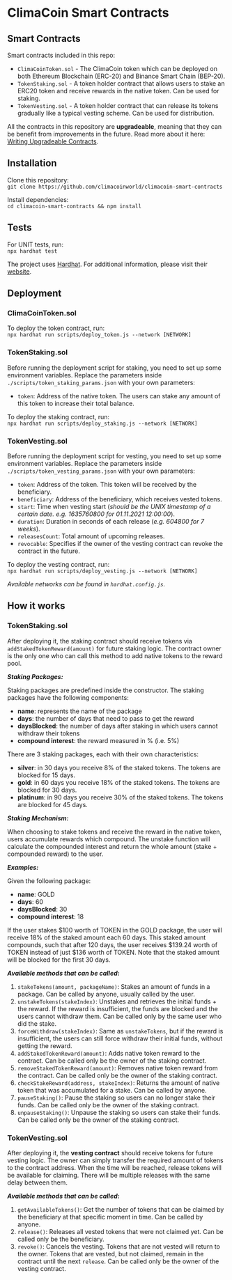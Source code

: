 # ClimaCoin Smart Contracts

## Smart Contracts

Smart contracts included in this repo:
- `ClimaCoinToken.sol` - The ClimaCoin token which can be deployed on both Ethereum Blockchain (ERC-20) and Binance Smart Chain (BEP-20). 
- `TokenStaking.sol` - A token holder contract that allows users to stake an ERC20 token and receive rewards in the native token. Can be used for staking.
- `TokenVesting.sol` - A token holder contract that can release its tokens gradually like a typical vesting scheme. Can be used for distribution.
  
All the contracts in this repository are **upgradeable**, meaning that they can be benefit from improvements in the future. Read more about it here: [Writing Upgradeable Contracts](https://docs.openzeppelin.com/upgrades-plugins/1.x/writing-upgradeable).

## Installation

Clone this repository:  
`git clone https://github.com/climacoinworld/climacoin-smart-contracts`

Install dependencies:  
`cd climacoin-smart-contracts && npm install`

## Tests

For UNIT tests, run:  
`npx hardhat test`

The project uses [Hardhat](https://hardhat.org/). For additional information, please visit their [website](https://hardhat.org/getting-started/).

## Deployment

### ClimaCoinToken.sol

To deploy the token contract, run:  
`npx hardhat run scripts/deploy_token.js --network [NETWORK]`  

### TokenStaking.sol

Before running the deployment script for staking, you need to set up some environment variables. Replace the parameters inside `./scripts/token_staking_params.json` with your own parameters:  
- `token`: Address of the native token. The users can stake any amount of this token to increase their total balance.

To deploy the staking contract, run:  
`npx hardhat run scripts/deploy_staking.js --network [NETWORK]`  

### TokenVesting.sol

Before running the deployment script for vesting, you need to set up some environment variables. Replace the parameters inside `./scripts/token_vesting_params.json` with your own parameters:  
- `token`: Address of the token. This token will be received by the beneficiary.
- `beneficiary`: Address of the beneficiary, which receives vested tokens.
- `start`: Time when vesting start (_should be the UNIX timestamp of a certain date. e.g. 1635760800 for 01.11.2021 12:00:00_).
- `duration`: Duration in seconds of each release (_e.g. 604800 for 7 weeks_).
- `releasesCount`: Total amount of upcoming releases.
- `revocable`: Specifies if the owner of the vesting contract can revoke the contract in the future.

To deploy the vesting contract, run:  
`npx hardhat run scripts/deploy_vesting.js --network [NETWORK]`  

*Available networks can be found in `hardhat.config.js`.*

## How it works

### TokenStaking.sol

After deploying it, the staking contract should receive tokens via `addStakedTokenReward(amount)` for future staking logic. The contract owner is the only one who can call this method to add native tokens to the reward pool.

***Staking Packages:***  

Staking packages are predefined inside the constructor. The staking packages have the following components:

- **name**: represents the name of the package
- **days**: the number of days that need to pass to get the reward
- **daysBlocked**: the number of days after staking in which users cannot withdraw their tokens
- **compound interest**: the reward measured in % (i.e. 5%)

There are 3 staking packages, each with their own characteristics:
- **silver**: in 30 days you receive 8% of the staked tokens. The tokens are blocked for 15 days.
- **gold**: in 60 days you receive 18% of the staked tokens. The tokens are blocked for 30 days.
- **platinum**: in 90 days you receive 30% of the staked tokens. The tokens are blocked for 45 days.

***Staking Mechanism:***  

When choosing to stake tokens and receive the reward in the native token, users accumulate rewards which compound. The unstake function will calculate the compounded interest and return the whole amount (stake + compounded reward) to the user.

***Examples:***  

Given the following package:
- **name**: GOLD
- **days**: 60
- **daysBlocked**: 30
- **compound interest**: 18

If the user stakes $100 worth of TOKEN in the GOLD package, the user will receive 18% of the staked amount each 60 days. This staked amount compounds, such that after 120 days, the user receives $139.24 worth of TOKEN instead of just $136 worth of TOKEN. Note that the staked amount will be blocked for the first 30 days.

***Available methods that can be called:***  

1) `stakeTokens(amount, packageName)`: Stakes an amount of funds in a package. Can be called by anyone, usually called by the user.
2) `unstakeTokens(stakeIndex)`: Unstakes and retrieves the initial funds + the reward. If the reward is insufficient, the funds are blocked and the users cannot withdraw them. Can be called only by the same user who did the stake.
3) `forceWithdraw(stakeIndex)`: Same as `unstakeTokens`, but if the reward is insufficient, the users can still force withdraw their initial funds, without getting the reward.
4) `addStakedTokenReward(amount)`: Adds native token reward to the contract. Can be called only be the owner of the staking contract.
5) `removeStakedTokenReward(amount)`: Removes native token reward from the contract. Can be called only be the owner of the staking contract.
6) `checkStakeReward(address, stakeIndex)`: Returns the amount of native token that was accumulated for a stake. Can be called by anyone.
7) `pauseStaking()`: Pause the staking so users can no longer stake their funds. Can be called only be the owner of the staking contract.
8) `unpauseStaking()`: Unpause the staking so users can stake their funds. Can be called only be the owner of the staking contract.

### TokenVesting.sol

After deploying it, the **vesting contract** should receive tokens for future vesting logic. The owner can simply transfer the required amount of tokens to the contract address. When the time will be reached, release tokens will be available for claiming. There will be multiple releases with the same delay between them.  

***Available methods that can be called:***  

1) `getAvailableTokens()`: Get the number of tokens that can be claimed by the beneficiary at that specific moment in time. Can be called by anyone.
2) `release()`: Releases all vested tokens that were not claimed yet. Can be called only be the beneficiary.
3) `revoke()`: Cancels the vesting. Tokens that are not vested will return to the owner. Tokens that are vested, but not claimed, remain in the contract until the next `release`. Can be called only be the owner of the vesting contract.
